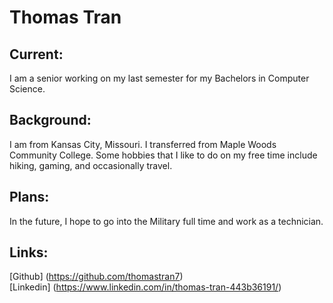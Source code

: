 # Thomas Tran

## Current:
I am a senior working on my last semester for my Bachelors in Computer Science. 

## Background:
I am from Kansas City, Missouri. I transferred from Maple Woods Community College. Some hobbies that I like to do on my free time include hiking, gaming, and occasionally travel.

## Plans:
In the future, I hope to go into the Military full time and work as a technician.

## Links:
[Github] (https://github.com/thomastran7) <br />
[Linkedin] (https://www.linkedin.com/in/thomas-tran-443b36191/)

